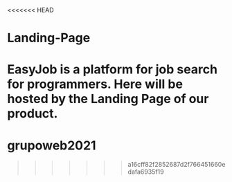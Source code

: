 <<<<<<< HEAD
# Landing-Page
EasyJob is a platform for job search for programmers. Here will be hosted by the Landing Page of our product.
=======
# grupoweb2021
>>>>>>> a16cff82f2852687d2f766451660edafa6935f19
